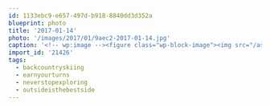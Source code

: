 ```yaml
---
id: 1133ebc9-e657-497d-b918-8840dd3d352a
blueprint: photo
title: '2017-01-14'
photo: '/images/2017/01/9aec2-2017-01-14.jpg'
caption: '<!-- wp:image --><figure class="wp-block-image"><img src="/assets/images/2017/01/9aec2-2017-01-14.jpg" /></figure><!-- /wp:image --><!-- wp:paragraph --><p>Current location: top of the world. #backcountryskiing #outsideisthebestside #earnyourturns #neverstopexploring</p><!-- /wp:paragraph -->'
import_id: '21426'
tags:
  - backcountryskiing
  - earnyourturns
  - neverstopexploring
  - outsideisthebestside
---
```

